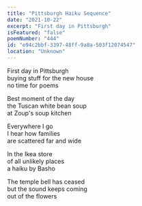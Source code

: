```yaml
---
title: "Pittsburgh Haiku Sequence"
date: "2021-10-22"
excerpt: "First day in Pittsburgh"
isFeatured: "false"
poemNumber: "444"
id: "e94c2bbf-3397-48ff-9a8a-503f12074547"
location: "Unknown"
---
```


First day in Pittsburgh  
buying stuff for the new house  
no time for poems

Best moment of the day  
the Tuscan white bean soup  
at Zoup's soup kitchen

Everywhere I go  
I hear how families  
are scattered far and wide

In the Ikea store  
of all unlikely places  
a haiku by Basho

The temple bell has ceased  
but the sound keeps coming  
out of the flowers
